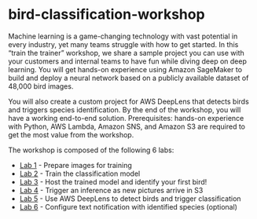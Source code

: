 # bird-classification-workshop
Machine learning is a game-changing technology with vast potential in every industry, yet many teams struggle with how to get started. In this “train the trainer” workshop, we share a sample project you can use with your customers and internal teams to have fun while diving deep on deep learning. You will get hands-on experience using Amazon SageMaker to build and deploy a neural network based on a publicly available dataset of 48,000 bird images.

You will also create a custom project for AWS DeepLens that detects birds and triggers species identification. By the end of the workshop, you will have a working end-to-end solution. Prerequisites: hands-on experience with Python, AWS Lambda, Amazon SNS, and Amazon S3 are required to get the most value from the workshop.

The workshop is composed of the following 6 labs:

* [Lab 1](lab1-image-prep.md) - Prepare images for training
* [Lab 2](lab2-train-model.md) - Train the classification model
* [Lab 3](lab3-host-model.md) - Host the trained model and identify your first bird!
* [Lab 4](lab4-trigger-inference-from-s3.md) - Trigger an inference as new pictures arrive in S3
* [Lab 5](lab5-deeplens-detect-and-classify.md) - Use AWS DeepLens to detect birds and trigger classification
* [Lab 6](lab6-text-notification.md) - Configure text notification with identified species (optional)
